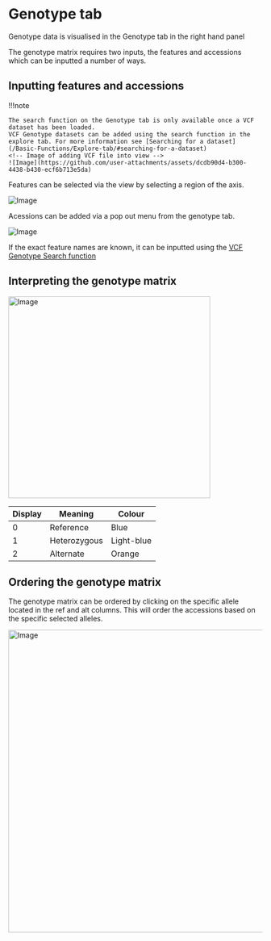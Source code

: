 # Genotype tab

Genotype data is visualised in the Genotype tab in the right hand panel

The genotype matrix requires two inputs, the features and accessions which can be inputted a number of ways. 

## Inputting features and accessions
!!!note

    The search function on the Genotype tab is only available once a VCF dataset has been loaded. 
    VCF Genotype datasets can be added using the search function in the explore tab. For more information see [Searching for a dataset](/Basic-Functions/Explore-tab/#searching-for-a-dataset)
    <!-- Image of adding VCF file into view -->
    ![Image](https://github.com/user-attachments/assets/dcdb90d4-b300-4438-b430-ecf6b713e5da)


Features can be selected via the view by selecting a region of the axis.

<!-- Image for adding SNPs to genotype table -->
![Image](https://github.com/user-attachments/assets/bdfdee12-9e36-444d-924f-9f9f89c91bb1)


Acessions can be added via a pop out menu from the genotype tab.

<!-- Image for adding Samples to genotype table -->
![Image](https://github.com/user-attachments/assets/9f7b7702-9c9e-4407-b8ed-e532f9a000c3)

If the exact feature names are known, it can be inputted using the [VCF Genotype Search function](/Basic-Functions/Search-tab/#vcf-genotype-search)

## Interpreting the genotype matrix

<!-- Image of the genotype matrix -->
<img width="400" alt="Image" src="https://github.com/user-attachments/assets/9e4830c9-ed95-4565-ad9c-e901cb0fcb06" />

| Display | Meaning      | Colour     |
|---------|--------------|------------|
| 0       | Reference    | Blue       |
| 1       | Heterozygous | Light-blue |
| 2       | Alternate    | Orange     | 


## Ordering the genotype matrix

The genotype matrix can be ordered by clicking on the specific allele located in the ref and alt columns. This will order the accessions based on the specific selected alleles.

<!-- Image for ordering the SNPs -->
<img width="600" alt="Image" src="https://github.com/user-attachments/assets/debc7622-8a60-48b2-98b8-b544f3c49e7d" />